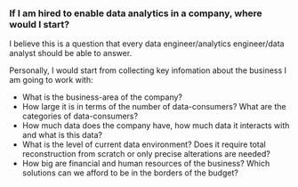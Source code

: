 ### If I am hired to enable data analytics in a company, where would I start?

I believe this is a question that every data engineer/analytics engineer/data analyst should be able to answer.

Personally, I would start from collecting key infomation about the business I am going to work with:

* What is the business-area of the company?
* How large it is in terms of the number of data-consumers? What are the categories of data-consumers?
* How much data does the company have, how much data it interacts with and what is this data?
* What is the level of current data environment? Does it require total reconstruction from scratch or only precise alterations are needed?
* How big are financial and human resources of the business? Which solutions can we afford to be in the borders of the budget?
